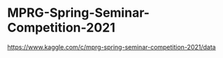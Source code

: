 # MPRG-Spring-Seminar-Competition-2021
https://www.kaggle.com/c/mprg-spring-seminar-competition-2021/data
